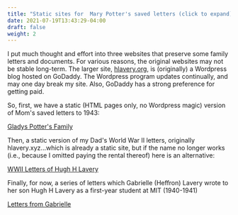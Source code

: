 ```yaml
---
title: "Static sites for  Mary Potter's saved letters (click to expand)"
date: 2021-07-19T13:43:29-04:00
draft: false
weight: 2
---
```

I put much thought and effort into three websites that preserve some family letters and documents.
For various reasons, the original websites may not be stable long-term.
The larger site, [hlavery.org](http://hlavery.org), is (originally) a Wordpress blog hosted on GoDaddy. The Wordpress program updates continually, and may one day break my site.
Also, GoDaddy has a strong preference for getting paid.  

So, first, we have a static (HTML pages only, no Wordpress magic) version of Mom's saved letters to 1943:

[Gladys Potter's Family](https://ipfs.io/ipfs/QmPJjQ6w4BUY3Ly6efkp76jvGqjx5keMN7SRzGuPFMgHrR)

Then, a static version of my Dad's World War II letters, originally hlavery.xyz...which is already a static site, but if the name no longer works (i.e., because I omitted paying the rental thereof) here is an alternative:

[WWII Letters of Hugh H Lavery](https://ipfs.io/ipfs/Qmc26qoy4qe2xT4PNTxnR8EyXEfaK3XQWEXRo4nC5C1GM7)

Finally, for now, a series of letters which Gabrielle (Heffron) Lavery wrote to her son Hugh H Lavery as a first-year student at MIT (1940-1941)

[Letters from Gabrielle](https://ipfs.io/ipfs/QmeD4qCsXT7b1gSK2bcZBnsLMBj9NJvyBqPBaxC4JDmL51)
